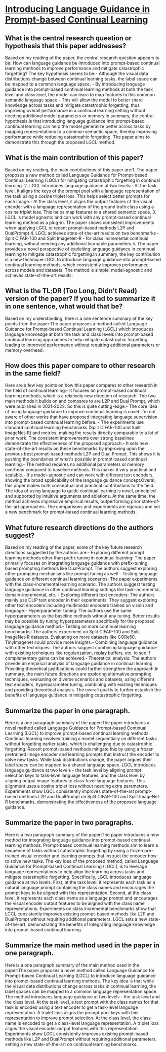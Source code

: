 # [Introducing Language Guidance in Prompt-based Continual Learning](https://arxiv.org/abs/2308.15827)

## What is the central research question or hypothesis that this paper addresses?

Based on my reading of the paper, the central research question appears to be: How can language guidance be introduced into prompt-based continual learning methods to improve performance and mitigate catastrophic forgetting? The key hypothesis seems to be:- Although the visual data distributions change between continual learning tasks, the label space can be mapped to a common language space.  - By introducing language guidance into prompt-based continual learning methods at both the task level and class level, the model can learn to map features to this common semantic language space.- This will allow the model to better share knowledge across tasks and mitigate catastrophic forgetting, thus improving overall performance in a continual learning setting without needing additional model parameters or memory.In summary, the central hypothesis is that introducing language guidance into prompt-based continual learning can help the model generalize better across tasks by mapping representations to a common semantic space, thereby improving performance while reducing catastrophic forgetting. The paper aims to demonstrate this through the proposed LGCL method.


## What is the main contribution of this paper?

Based on my reading, the main contributions of this paper are:1. The paper proposes a new method called Language Guidance for Prompt-based Continual Learning (LGCL) for mitigating catastrophic forgetting in continual learning. 2. LGCL introduces language guidance at two levels:- At the task level, it aligns the keys of the prompt pool with a language representation of the task using a cosine triplet loss. This helps select better prompts for each image.- At the class level, it aligns the output features of the visual encoder with a language representation of the ground truth class using a cosine triplet loss. This helps map features to a shared semantic space. 3. LGCL is model agnostic and can work with any prompt-based continual learning method as a plug-in. The paper shows consistent improvements when applying LGCL to recent prompt-based methods L2P and DualPrompt.4. LGCL achieves state-of-the-art results on two benchmarks - Split CIFAR-100 and Split ImageNet-R - for class incremental continual learning, without needing any additional learnable parameters.5. The paper provides a novel perspective of exploiting language guidance in continual learning to mitigate catastrophic forgetting.In summary, the key contribution is a new technique LGCL to introduce language guidance into prompt-based continual learning methods, which consistently improves performance across models and datasets. The method is simple, model-agnostic and achieves state-of-the-art results.


## What is the TL;DR (Too Long, Didn't Read) version of the paper? If you had to summarize it in one sentence, what would that be?

Based on my understanding, here is a one sentence summary of the key points from the paper:The paper proposes a method called Language Guidance for Prompt-based Continual Learning (LGCL) which introduces language knowledge at both the task and class levels into prompt-based continual learning approaches to help mitigate catastrophic forgetting, leading to improved performance without requiring additional parameters or memory overhead.


## How does this paper compare to other research in the same field?

Here are a few key points on how this paper compares to other research in the field of continual learning:- It focuses on prompt-based continual learning methods, which is a relatively new direction of research. The two main methods it builds on and compares to are L2P and Dual Prompt, which were published in 2021-2022. So this is quite cutting-edge.- The core idea of using language guidance to improve continual learning is novel. I'm not aware of other works that have proposed integrating language supervision into prompt-based continual learning before. - The experiments use standard continual learning benchmarks (Split CIFAR-100 and Split ImageNet-R) and metrics, making the results directly comparable to a lot of prior work. The consistent improvements over strong baselines demonstrate the effectiveness of the proposed approach.- It sets new state-of-the-art results on these benchmarks by improving upon the previous best prompt-based methods L2P and Dual Prompt. This shows it is pushing the boundaries of what's possible in prompt-based continual learning.- The method requires no additional parameters or memory overhead compared to baseline methods. This makes it very practical and scalable.- It's model-agnostic and can work with different text encoders, showing the broad applicability of the language guidance concept.Overall, this paper makes both conceptual and practical contributions to the field. The idea of using language to guide continual learning is novel, principled and supported by intuitive arguments and ablations. At the same time, the method achieves impressive empirical results, outperforming prior state-of-the-art approaches. The comparisons and experiments are rigorous and set a new benchmark for prompt-based continual learning methods.


## What future research directions do the authors suggest?

Based on my reading of the paper, some of the key future research directions suggested by the authors are:- Exploring different prompt learning methods other than prefix tuning in continual learning: The paper primarily focuses on integrating language guidance with prefix-tuning based prompting methods like DualPrompt. The authors suggest exploring other prompting mechanisms like prompt tuning as well.- Testing language guidance on different continual learning scenarios: The paper experiments with the class-incremental learning scenario. The authors suggest testing language guidance in other continual learning settings like task-incremental, domain-incremental, etc. - Exploring different text encoders: The authors mainly use CLIP text encoder in their experiments. They suggest exploring other text encoders including multimodal encoders trained on vision and language.- Hyperparameter tuning: The authors use the same hyperparameters as the baseline methods without any tuning. Better results may be possible by tuning hyperparameters specifically for the proposed language guidance method.- Testing on more continual learning benchmarks: The authors experiment on Split CIFAR-100 and Split ImageNet-R datasets. Evaluating on more datasets like CORe50, TinyImagenet could provide more insights.- Combining language guidance with other techniques: The authors suggest combining language guidance with existing techniques like regularization, replay buffers, etc. to see if complementary gains can be achieved.- Theoretical analysis: The authors provide an empirical analysis of language guidance in continual learning. Providing theoretical justifications could further strengthen the approach.In summary, the main future directions are exploring alternative prompting techniques, evaluating on diverse scenarios and datasets, using different text encoders, hyperparameter tuning, combining with existing techniques and providing theoretical analysis. The overall goal is to further establish the benefits of language guidance in mitigating catastrophic forgetting.


## Summarize the paper in one paragraph.

Here is a one paragraph summary of the paper:The paper introduces a novel method called Language Guidance for Prompt-based Continual Learning (LGCL) to improve prompt-based continual learning methods. Continual learning involves training a model sequentially on different tasks without forgetting earlier tasks, which is challenging due to catastrophic forgetting. Recent prompt-based methods mitigate this by using a frozen pretrained image encoder and learning prompts that instruct the encoder to solve new tasks. While task distributions change, the paper argues their label space can be mapped to a shared language space. LGCL introduces language guidance at two levels - the task level by aligning prompt selection keys to task-level language features, and the class level by aligning output image features to class-level language features. This alignment uses a cosine triplet loss without needing extra parameters. Experiments show LGCL consistently improves state-of-the-art prompt-based methods L2P and DualPrompt on Split CIFAR-100 and Split ImageNet-R benchmarks, demonstrating the effectiveness of the proposed language guidance.


## Summarize the paper in two paragraphs.

Here is a two paragraph summary of the paper:The paper introduces a new method for integrating language guidance into prompt-based continual learning methods. Prompt-based continual learning methods aim to learn a sequence of tasks without catastrophic forgetting by using a frozen pre-trained visual encoder and learning prompts that instruct the encoder how to solve new tasks. The key idea of the proposed method, called Language Guidance for Prompt-based Continual Learning (LGCL), is to leverage language representations to help align the learning across tasks and mitigate catastrophic forgetting. Specifically, LGCL introduces language guidance at two levels. First, at the task level, it represents each task as a natural language prompt containing the class names and encourages the prompt keys to be aligned with this representation. Second, at the class level, it represents each class name as a language prompt and encourages the visual encoder output features to be aligned with the class name representations. Experiments on class incremental benchmarks show that LGCL consistently improves existing prompt-based methods like L2P and DualPrompt without requiring additional parameters. LGCL sets a new state-of-the-art, demonstrating the benefits of integrating language knowledge into prompt-based continual learning.


## Summarize the main method used in the paper in one paragraph.

Here is a one paragraph summary of the main method used in the paper:The paper proposes a novel method called Language Guidance for Prompt-based Continual Learning (LGCL) to introduce language guidance into prompt-based continual learning methods. The key idea is that while the visual data distributions change across tasks in continual learning, the label spaces can be mapped to a common language representation space. The method introduces language guidance at two levels - the task level and the class level. At the task level, a text prompt with the class names for that task is encoded using a text encoder to get a task-level language representation. A triplet loss aligns the prompt pool keys with this representation to improve prompt selection. At the class level, the class name is encoded to get a class-level language representation. A triplet loss aligns the visual encoder output features with this representation. Experiments show LGCL consistently improves existing prompt-based methods like L2P and DualPrompt without requiring additional parameters, setting a new state-of-the-art on continual learning benchmarks.
